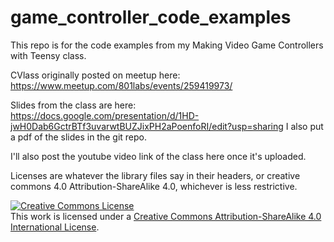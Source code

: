 # game_controller_code_examples

This repo is for the code examples from my Making Video Game Controllers with Teensy class.

CVlass originally posted on meetup here: https://www.meetup.com/801labs/events/259419973/

Slides from the class are here: https://docs.google.com/presentation/d/1HD-jwH0Dab6GctrBTf3uvarwtBUZJixPH2aPoenfoRI/edit?usp=sharing
I also put a pdf of the slides in the git repo.

I'll also post the youtube video link of the class here once it's uploaded.

Licenses are whatever the library files say in their headers, or creative commons 4.0 Attribution-ShareAlike 4.0, whichever is less restrictive.

<a rel="license" href="http://creativecommons.org/licenses/by-sa/4.0/"><img alt="Creative Commons License" style="border-width:0" src="https://i.creativecommons.org/l/by-sa/4.0/80x15.png" /></a><br />This work is licensed under a <a rel="license" href="http://creativecommons.org/licenses/by-sa/4.0/">Creative Commons Attribution-ShareAlike 4.0 International License</a>.
